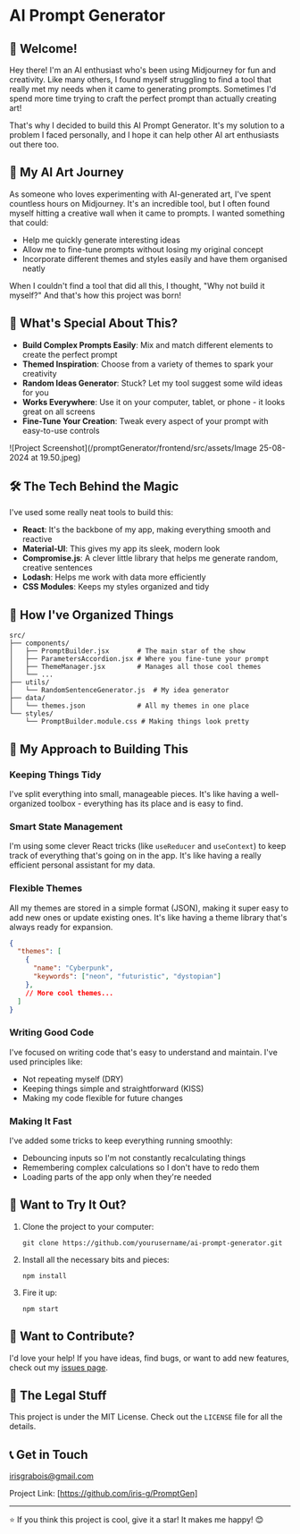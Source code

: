 # AI Prompt Generator

## 👋 Welcome!

Hey there! I'm an AI enthusiast who's been using Midjourney for fun and creativity. Like many others, I found myself struggling to find a tool that really met my needs when it came to generating prompts. Sometimes I'd spend more time trying to craft the perfect prompt than actually creating art!

That's why I decided to build this AI Prompt Generator. It's my solution to a problem I faced personally, and I hope it can help other AI art enthusiasts out there too.

## 🎨 My AI Art Journey

As someone who loves experimenting with AI-generated art, I've spent countless hours on Midjourney. It's an incredible tool, but I often found myself hitting a creative wall when it came to prompts. I wanted something that could:

- Help me quickly generate interesting ideas
- Allow me to fine-tune prompts without losing my original concept
- Incorporate different themes and styles easily and have them organised neatly 

When I couldn't find a tool that did all this, I thought, "Why not build it myself?" And that's how this project was born!

## 🌟 What's Special About This?

- **Build Complex Prompts Easily**: Mix and match different elements to create the perfect prompt
- **Themed Inspiration**: Choose from a variety of themes to spark your creativity
- **Random Ideas Generator**: Stuck? Let my tool suggest some wild ideas for you
- **Works Everywhere**: Use it on your computer, tablet, or phone - it looks great on all screens
- **Fine-Tune Your Creation**: Tweak every aspect of your prompt with easy-to-use controls

![Project Screenshot](/promptGenerator/frontend/src/assets/Image 25-08-2024 at 19.50.jpeg)

## 🛠️ The Tech Behind the Magic

I've used some really neat tools to build this:

- **React**: It's the backbone of my app, making everything smooth and reactive
- **Material-UI**: This gives my app its sleek, modern look
- **Compromise.js**: A clever little library that helps me generate random, creative sentences
- **Lodash**: Helps me work with data more efficiently
- **CSS Modules**: Keeps my styles organized and tidy

## 📂 How I've Organized Things

```
src/
├── components/
│   ├── PromptBuilder.jsx       # The main star of the show
│   ├── ParametersAccordion.jsx # Where you fine-tune your prompt
│   ├── ThemeManager.jsx        # Manages all those cool themes
│   └── ...
├── utils/
│   └── RandomSentenceGenerator.js  # My idea generator
├── data/
│   └── themes.json             # All my themes in one place
└── styles/
    └── PromptBuilder.module.css # Making things look pretty
```

## 🧠 My Approach to Building This

### Keeping Things Tidy
I've split everything into small, manageable pieces. It's like having a well-organized toolbox - everything has its place and is easy to find.

### Smart State Management
I'm using some clever React tricks (like `useReducer` and `useContext`) to keep track of everything that's going on in the app. It's like having a really efficient personal assistant for my data.

### Flexible Themes
All my themes are stored in a simple format (JSON), making it super easy to add new ones or update existing ones. It's like having a theme library that's always ready for expansion.

```json
{
  "themes": [
    {
      "name": "Cyberpunk",
      "keywords": ["neon", "futuristic", "dystopian"]
    },
    // More cool themes...
  ]
}
```

### Writing Good Code
I've focused on writing code that's easy to understand and maintain. I've used principles like:
- Not repeating myself (DRY)
- Keeping things simple and straightforward (KISS)
- Making my code flexible for future changes

### Making It Fast
I've added some tricks to keep everything running smoothly:
- Debouncing inputs so I'm not constantly recalculating things
- Remembering complex calculations so I don't have to redo them
- Loading parts of the app only when they're needed

## 🚀 Want to Try It Out?

1. Clone the project to your computer:
   ```
   git clone https://github.com/yourusername/ai-prompt-generator.git
   ```
2. Install all the necessary bits and pieces:
   ```
   npm install
   ```
3. Fire it up:
   ```
   npm start
   ```

## 🤝 Want to Contribute?

I'd love your help! If you have ideas, find bugs, or want to add new features, check out my [issues page](https://github.com/yourusername/ai-prompt-generator/issues).

## 📜 The Legal Stuff

This project is under the MIT License. Check out the `LICENSE` file for all the details.

## 📞 Get in Touch

irisgrabois@gmail.com

Project Link: [https://github.com/iris-g/PromptGen]

---

⭐️ If you think this project is cool, give it a star! It makes me happy! 😊

